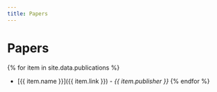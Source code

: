```yaml
---
title: Papers
---
```

# Papers

{% for item in site.data.publications %}
- [{{ item.name }}]({{ item.link }}) - *{{ item.publisher }}*
{% endfor %}

